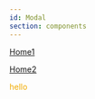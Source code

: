```yaml
---
id: Modal
section: components
---
```


[Home1](/)

<a href="/">Home2</a>

<span style="color: rgb(240, 171, 0)">hello</span>
